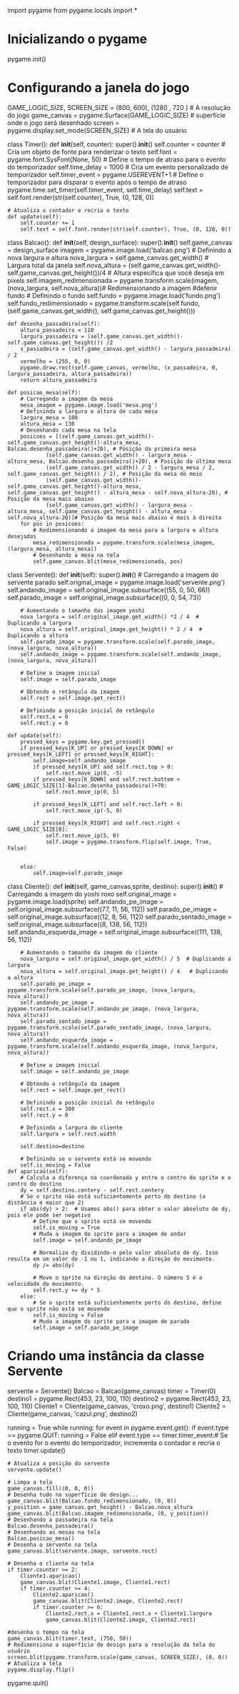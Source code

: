 import pygame
from pygame.locals import *

# Inicializando o pygame
pygame.init()

# Configurando a janela do jogo
GAME_LOGIC_SIZE, SCREEN_SIZE = (800, 600), (1280 , 720 ) # A resolução do jogo
game_canvas = pygame.Surface(GAME_LOGIC_SIZE) # superfície onde o jogo será desenhado
screen = pygame.display.set_mode(SCREEN_SIZE) # A tela do usuário

class Timer():
    def __init__(self, counter):
        super().__init__()
        self.counter = counter
        # Cria um objeto de fonte para renderizar o texto
        self.font = pygame.font.SysFont(None, 50)
        # Define o tempo de atraso para o evento do temporizador
        self.time_delay = 1000
        # Cria um evento personalizado de temporizador
        self.timer_event = pygame.USEREVENT+1
        # Define o temporizador para disparar o evento após o tempo de atraso
        pygame.time.set_timer(self.timer_event, self.time_delay)
        self.text = self.font.render(str(self.counter), True, (0, 128, 0))
    
    # Atualiza o contador e recria o texto
    def update(self):
        self.counter += 1
        self.text = self.font.render(str(self.counter), True, (0, 128, 0))

class Balcao():
    def __init__(self, design_surface):
        super().__init__()
        self.game_canvas = design_surface
        imagem = pygame.image.load('balcao.png')
        # Definindo a nova largura e altura
        nova_largura = self.game_canvas.get_width()  # Largura total da janela
        self.nova_altura = (self.game_canvas.get_width()-self.game_canvas.get_height())/4  # Altura específica que você deseja em pixels
        self.imagem_redimensionada = pygame.transform.scale(imagem, (nova_largura, self.nova_altura))# Redimensionando a imagem
        #defenir fundo
        # Definindo o fundo
        self.fundo = pygame.image.load('fundo.png')
        self.fundo_redimensionado = pygame.transform.scale(self.fundo, (self.game_canvas.get_width(), self.game_canvas.get_height()))

    def desenha_passadeira(self):
        altura_passadeira = 110
        largura_passadeira = (self.game_canvas.get_width()-self.game_canvas.get_height()) /2
        x_passadeira = (self.game_canvas.get_width() - largura_passadeira) / 2
        vermelho = (255, 0, 0)
        pygame.draw.rect(self.game_canvas, vermelho, (x_passadeira, 0, largura_passadeira, altura_passadeira))
        return altura_passadeira
    
    def posicao_mesa(self):
        # Carregando a imagem da mesa
        mesa_imagem = pygame.image.load('mesa.png')
        # Definindo a largura e altura de cada mesa
        largura_mesa = 180
        altura_mesa = 130
        # Desenhando cada mesa na tela
        posicoes = [(self.game_canvas.get_width()- self.game_canvas.get_height()-altura_mesa, Balcao.desenha_passadeira()+20), # Posição da primeira mesa
                (self.game_canvas.get_width() - largura_mesa - altura_mesa, Balcao.desenha_passadeira()+20), # Posição da última mesa
                (self.game_canvas.get_width() / 2 - largura_mesa / 2, self.game_canvas.get_height() / 2), # Posição da mesa do meio
                (self.game_canvas.get_width()- self.game_canvas.get_height()-altura_mesa, self.game_canvas.get_height() - altura_mesa - self.nova_altura-20), # Posição da mesa mais abaixo
                (self.game_canvas.get_width() - largura_mesa - altura_mesa, self.game_canvas.get_height() - altura_mesa - self.nova_altura-20)]# Posição da mesa mais abaixo e mais à direita
        for pos in posicoes:
            # Redimensionando a imagem da mesa para a largura e altura desejadas
            mesa_redimensionada = pygame.transform.scale(mesa_imagem, (largura_mesa, altura_mesa))
            # Desenhando a mesa na tela
            self.game_canvas.blit(mesa_redimensionada, pos)

class Servente():
    def __init__(self):
        super().__init__()
        # Carregando a imagem do servente parado
        self.original_image = pygame.image.load('servente.png')
        self.andando_image = self.original_image.subsurface((55, 0, 50, 66))
        self.parado_image = self.original_image.subsurface((0, 0, 54, 73))
        
        # Aumentando o tamanho das imagem yoshi
        nova_largura = self.original_image.get_width() *2 / 4  # Duplicando a largura
        nova_altura = self.original_image.get_height() * 2 / 4  # Duplicando a altura
        self.parado_image = pygame.transform.scale(self.parado_image, (nova_largura, nova_altura))
        self.andando_image = pygame.transform.scale(self.andando_image, (nova_largura, nova_altura))

        # Define a imagem inicial
        self.image = self.parado_image

        # Obtendo o retângulo da imagem
        self.rect = self.image.get_rect()

        # Definindo a posição inicial do retângulo
        self.rect.x = 0
        self.rect.y = 0

    def update(self):
        pressed_keys = pygame.key.get_pressed()
        if pressed_keys[K_UP] or pressed_keys[K_DOWN] or pressed_keys[K_LEFT] or pressed_keys[K_RIGHT]:
            self.image=self.andando_image
            if pressed_keys[K_UP] and self.rect.top > 0:
                self.rect.move_ip(0, -5)
            if pressed_keys[K_DOWN] and self.rect.bottom < GAME_LOGIC_SIZE[1]-Balcao.desenha_passadeira()+70:
                self.rect.move_ip(0, 5)

            if pressed_keys[K_LEFT] and self.rect.left > 0:
                self.rect.move_ip(-5, 0)

            if pressed_keys[K_RIGHT] and self.rect.right < GAME_LOGIC_SIZE[0]:
                self.rect.move_ip(5, 0)
                self.image = pygame.transform.flip(self.image, True, False)
                

        else:
            self.image=self.parado_image

class Cliente():
    def __init__(self, game_canvas,sprite, destino):
        super().__init__()
        # Carregando a imagem do yoshi roxo
        self.original_image = pygame.image.load(sprite)
        self.andando_pe_image = self.original_image.subsurface((77, 11, 56, 112))
        self.parado_pe_image = self.original_image.subsurface((12, 8, 56, 112))
        self.parado_sentado_image = self.original_image.subsurface((8, 138, 56, 112))
        self.andando_esquerda_image = self.original_image.subsurface((111, 138, 56, 112))

        # Aumentando o tamanho da imagem do cliente
        nova_largura = self.original_image.get_width() / 5  # Duplicando a largura
        nova_altura = self.original_image.get_height() / 4   # Duplicando a altura
        self.parado_pe_image = pygame.transform.scale(self.parado_pe_image, (nova_largura, nova_altura))
        self.andando_pe_image = pygame.transform.scale(self.andando_pe_image, (nova_largura, nova_altura))
        self.parado_sentado_image = pygame.transform.scale(self.parado_sentado_image, (nova_largura, nova_altura))
        self.andando_esquerda_image = pygame.transform.scale(self.andando_esquerda_image, (nova_largura, nova_altura))

        # Define a imagem inicial
        self.image = self.andando_pe_image

        # Obtendo o retângulo da imagem
        self.rect = self.image.get_rect()

        # Definindo a posição inicial do retângulo
        self.rect.x = 380
        self.rect.y = 0

        # Definindo a largura do cliente
        self.largura = self.rect.width

        self.destino=destino

        # Definindo se o servente está se movendo
        self.is_moving = False
    def aparicao(self):
        # Calcula a diferença na coordenada y entre o centro do sprite e o centro do destino
        dy = self.destino.centery - self.rect.centery
        # Se o sprite não está suficientemente perto do destino (a distância é maior que 2)
        if abs(dy) > 2:  # Usamos abs() para obter o valor absoluto de dy, pois ele pode ser negativo
            # Define que o sprite está se movendo
            self.is_moving = True
            # Muda a imagem do sprite para a imagem de andar
            self.image = self.andando_pe_image

            # Normaliza dy dividindo-o pelo valor absoluto de dy. Isso resulta em um valor de -1 ou 1, indicando a direção do movimento.
            dy /= abs(dy)

            # Move o sprite na direção do destino. O número 5 é a velocidade do movimento.
            self.rect.y += dy * 5
        else:
            # Se o sprite está suficientemente perto do destino, define que o sprite não está se movendo
            self.is_moving = False
            # Muda a imagem do sprite para a imagem de parado
            self.image = self.parado_pe_image


# Criando uma instância da classe Servente
servente = Servente()
Balcao = Balcao(game_canvas)
timer = Timer(0)
destino1 = pygame.Rect(453, 23, 100, 110)
destino2 = pygame.Rect(453, 23, 100, 110)
Cliente1 = Cliente(game_canvas, 'croxo.png', destino1)
Cliente2 = Cliente(game_canvas, 'cazul.png', destino2)

running = True
while running:
    for event in pygame.event.get():
        if event.type == pygame.QUIT:
            running = False
        elif event.type == timer.timer_event:# Se o evento for o evento do temporizador, incrementa o contador e recria o texto
            timer.update()
        
    # Atualiza a posição do servente
    servente.update()

    # Limpa a tela
    game_canvas.fill((0, 0, 0))
    # Desenha tudo na superfície de design...
    game_canvas.blit(Balcao.fundo_redimensionado, (0, 0))
    y_position = game_canvas.get_height() - Balcao.nova_altura
    game_canvas.blit(Balcao.imagem_redimensionada, (0, y_position))
    # Desenhando a passadeira na tela
    Balcao.desenha_passadeira()
    # Desenhando as mesas na tela
    Balcao.posicao_mesa()
    # Desenha o servente na tela
    game_canvas.blit(servente.image, servente.rect)

    # Desenha o cliente na tela
    if timer.counter >= 2:
        Cliente1.aparicao()
        game_canvas.blit(Cliente1.image, Cliente1.rect)
        if timer.counter >= 4:
            Cliente2.aparicao()
            game_canvas.blit(Cliente2.image, Cliente2.rect)
            if timer.counter >= 6:
                Cliente2.rect.x = Cliente1.rect.x + Cliente1.largura
                game_canvas.blit(Cliente2.image, Cliente2.rect)

    #desenha o tempo na tela
    game_canvas.blit(timer.text, (750, 50))
    # Redimensiona a superfície de design para a resolução da tela do usuário
    screen.blit(pygame.transform.scale(game_canvas, SCREEN_SIZE), (0, 0))
    # Atualiza a tela
    pygame.display.flip()

pygame.quit()
